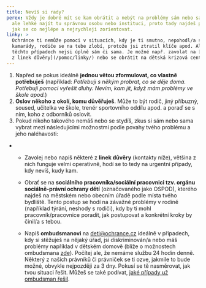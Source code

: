 ```yaml
---
title: Nevíš si rady?
perex: Vždy je dobré mít se kam obrátit a nebýt na problémy sám nebo sama. Není
  ale lehké najít tu správnou osobu nebo instituci, proto tady najdeš pár rad,
  jak se co nejlépe a nejrychleji zorientovat.
linky: >
  Ochránce ti nemůže pomoci v situacích, kdy je ti smutno, nepohodl/a ses s
  kamarády, rodiče se na tebe zlobí, protože jsi ztratil klíče apod. Ale ani v
  těchto případech nejsi úplně sám či sama. Je možné např. zavolat na [některou
  z linek důvěry](/pomoc/linky/) nebo se obrátit na dětská krizová centra.
---
```

1. Napřed se pokus ideálně **jednou větou zformulovat, co vlastně potřebuješ** (například: *Potřebuji s někým probrat, co se děje doma. Potřebuji pomoci vyřešit dluhy. Nevím, kam jít, když mám problémy ve škole apod.*)
2. **Oslov někoho z okolí, komu důvěřuješ**. Může to být rodič, jiný příbuzný, soused, učitelka ve škole, trenér sportovního oddílu apod. a poraď se s ním, koho z odborníků oslovit.
3. Pokud nikoho takového nemáš nebo se stydíš, zkus si sám nebo sama vybrat mezi následujícími možnostmi podle povahy tvého problému a jeho naléhavosti:

* * Zavolej nebo napiš některé z **linek důvěry** (kontakty níže), většina z nich funguje velmi operativně, hodí se to tedy na urgentní případy, kdy nevíš, kudy kam.

  * Obrať se na **sociálního pracovníka/sociální pracovnici tzv. orgánu sociálně-právní ochrany dětí** (označovaného jako OSPOD), kterého najdeš na městském nebo obecním úřadě podle místa tvého bydliště. Tento postup se hodí na závažné problémy v rodině (například týrání, neshody s rodiči), kdy by ti mohl pracovník/pracovnice poradit, jak postupovat a konkrétní kroky by činil/a s tebou.

  * Napiš **ombudsmanovi** na <a href="mailto:deti@ochrance.cz">deti@ochrance.cz</a> ideálně v případech, kdy si stěžuješ na nějaký úřad, jsi diskriminován/a nebo máš problémy například v dětském domově (blíže o možnostech ombudsmana [zde](/kdo/cim-se-zabyva)). Počítej ale, že nemáme službu 24 hodin denně. Některý z našich právníků či právniček se ti ozve, jakmile to bude možné, obvykle nejpozději za 3 dny. Pokusí se tě nasměrovat, jak tvou situaci řešit. Můžeš se také podívat, [jaké případy už ombudsman řešil](http://localhost:1313/oblasti/).